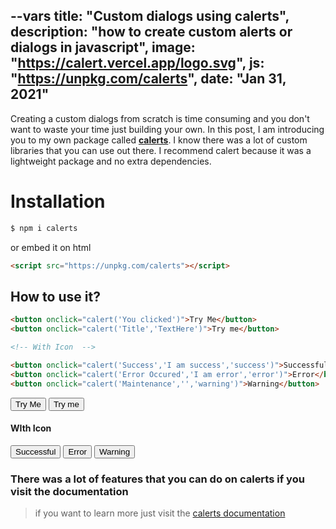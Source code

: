 --vars
title: "Custom dialogs using calerts",
description: "how to create custom alerts or dialogs in javascript",
image: "https://calert.vercel.app/logo.svg",
js: "https://unpkg.com/calerts",
date: "Jan 31, 2021"
--

Creating a custom dialogs from scratch is time consuming and you don't want to waste your time just
building your own. In this post, I am introducing you to my own package called **[calerts](https://npmjs.com/package/calerts)**. I know there was a lot of custom libraries that you can use out there. I recommend calert because it was a lightweight package and no extra dependencies.

# Installation

```bash
$ npm i calerts
```

or embed it on html

```html
<script src="https://unpkg.com/calerts"></script>
```

## How to use it?

```html
<button onclick="calert('You clicked')">Try Me</button>
<button onclick="calert('Title','TextHere')">Try me</button>

<!-- With Icon  -->

<button onclick="calert('Success','I am success','success')">Successful</button>
<button onclick="calert('Error Occured','I am error','error')">Error</button>
<button onclick="calert('Maintenance','','warning')">Warning</button>
```

<button onclick="calert('You clicked')"> Try Me </button>
<button onclick="calert('Title','TextHere')"> Try me</button>
<br />

#### WIth Icon

<button onclick="calert('Success','I am success','success')">Successful</button>
<button onclick="calert('Error Occured','I am error','error')">Error</button>
<button onclick="calert('Maintenance','','warning')">Warning</button>

### There was a lot of features that you can do on calerts if you visit the documentation

> if you want to learn more just visit the [calerts documentation](https://calert.vercel.app)
